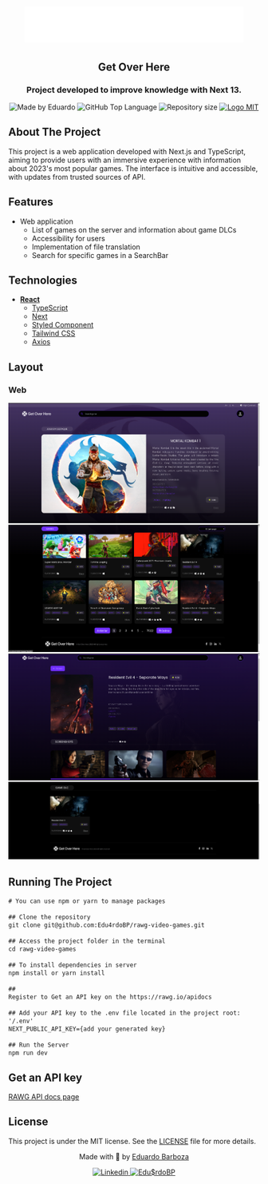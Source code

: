 
<div>
  <h1 align="center"> 
    <img alt="Get Over Here Logo" src="./public/img/white-logo.svg">
  </h1>
  <h2 align="center"> 
    Get Over Here
  </h2>
  <h3 align="center"> 
    Project developed to improve knowledge with Next 13.
  </h3>

  <p align="center">
    <img alt="Made by Eduardo" src="https://img.shields.io/badge/made%20by-Eduardo-blueviolet?style=plastic">
    <img alt="GitHub Top Language" src="https://img.shields.io/github/languages/top/Edu4rdoBP/rawg-video-games?color=blue&style=plastic">
    <img alt="Repository size" src="https://img.shields.io/github/repo-size/Edu4rdoBP/rawg-video-games?style=plastic"/>
    <a href="https://opensource.org/licenses/MIT">
      <img alt="Logo MIT" src="https://img.shields.io/badge/license-MIT-brightgreen?style=plastic">
    </a>
  </p>
</div>

## About The Project

This project is a web application developed with Next.js and TypeScript, aiming to provide users with an immersive experience with information about 2023's most popular games. The interface is intuitive and accessible, with updates from trusted sources of API.

## Features

- Web application
    - List of games on the server and information about game DLCs
    - Accessibility for users
    - Implementation of file translation
    - Search for specific games in a SearchBar
 
## Technologies

-   **[React](https://reactjs.org/)**
    - [TypeScript](https://www.typescriptlang.org/)
    - [Next](https://nextjs.org/)
    - [Styled Component](https://styled-components.com/) 
    - [Tailwind CSS](https://tailwindcss.com/)
    - [Axios](https://axios-http.com/)
 
## Layout
### Web

![Landing](./public/img/imgGitHub/Landing.png)
![Games](./public/img/imgGitHub/Games.png)
![GameDetails](./public/img/imgGitHub/GameDetails.png)
![GamesDLCs](./public/img/imgGitHub/GamesDLCs.png)


## Running The Project

```
# You can use npm or yarn to manage packages

## Clone the repository
git clone git@github.com:Edu4rdoBP/rawg-video-games.git

## Access the project folder in the terminal
cd rawg-video-games

## To install dependencies in server
npm install or yarn install

##
Register to Get an API key on the https://rawg.io/apidocs

## Add your API key to the .env file located in the project root: '/.env'
NEXT_PUBLIC_API_KEY={add your generated key}

## Run the Server
npm run dev
```

## Get an API key

<div align="left">
  <p>
    <a href="https://rawg.io/apidocs">
      RAWG API docs page
    </a>
  </p>
</div>

## License

This project is under the MIT license. See the [LICENSE](/LICENSE) file for more details.


<div align="center">
  <p> Made with 💜 by <a href="https://github.com/Edu4rdoBP">Eduardo Barboza</a> </p>
  <p>
    <a href="https://www.linkedin.com/in/jorgeeder/">
      <img alt="Linkedin" src="https://img.shields.io/badge/-Eduardo%20Barboza-blue?style=plastic&logo=linkedin&link=https://www.linkedin.com/in/Edu4doBP/">
    </a>
    <a href = "mailto:jorgeeder.dev@gmail.com">
      <img alt="Edu$rdoBP" src="https://img.shields.io/badge/-edu4rdobarb0za@gmail.com-ff512f?style=plastic&logo=Gmail&logoColor=white&link=mailto:edu4rdobarb0za@gmail.com">
    </a>
  </p>
</div>
